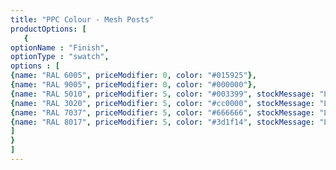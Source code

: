 ```yaml
---
title: "PPC Colour - Mesh Posts"
productOptions: [
   {
optionName : "Finish",
optionType : "swatch",
options : [
{name: "RAL 6005", priceModifier: 0, color: "#015925"},
{name: "RAL 9005", priceModifier: 0, color: "#000000"},
{name: "RAL 5010", priceModifier: 5, color: "#003399", stockMessage: "Lead Times May Apply"},
{name: "RAL 3020", priceModifier: 5, color: "#cc0000", stockMessage: "Lead Times May Apply"},
{name: "RAL 7037", priceModifier: 5, color: "#666666", stockMessage: "Lead Times May Apply"},
{name: "RAL 8017", priceModifier: 5, color: "#3d1f14", stockMessage: "Lead Times May Apply"}
]
}
]
---
```

